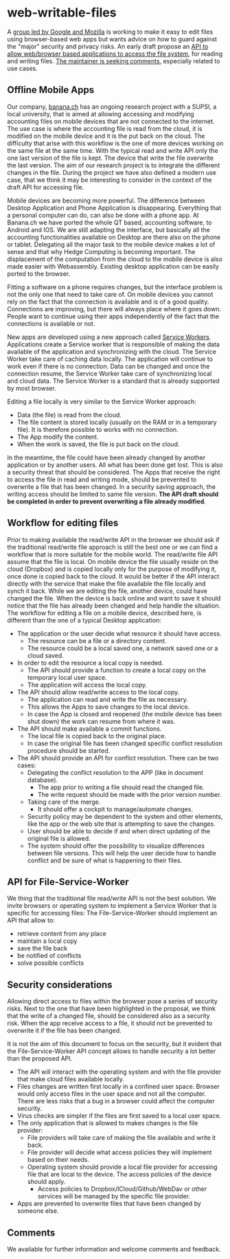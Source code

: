 # web-writable-files

A [group led by Google and Mozilla](https://www.techrepublic.com/article/google-mozilla-working-on-letting-web-apps-edit-files-despite-warning-it-could-be-abused-in-terrible/) is working to make it easy to edit files using browser-based web apps but wants advice on how to guard against the "major" security and privacy risks.
An early draft propose an [API to allow web/browser based applications to access the file system](https://github.com/WICG/writable-files), for reading and writing files.
[The maintainer is seeking comments](https://discourse.wicg.io/t/writable-file-api/1433), especially related to use cases. 

## Offline Mobile Apps
Our company, [banana.ch](https://www.banana.ch/) has an ongoing research project  with a SUPSI, a local university, that is aimed at allowing accessing and modifying accounting files on mobile devices that are not connected to the internet. 
The use case is where the accounting file is read from the cloud, it is modified on the mobile device and it is the put back on the cloud. The difficulty that arise with this workflow is the one of more devices working on the same file at the same time.
With the typical read and write API only the one last version of the file is kept. The device that write the file overwrite the last version. The aim of our research project is to integrate the different changes in the file. During the project we have also defined a modern use case, that we think it may be interesting to consider in the context of the draft API for accessing file. 

Mobile devices are becoming more powerful. The difference between Desktop Application and Phone Application is disappearing. Everything that a personal computer can do, can also be done with a phone app. At Banana.ch we have ported the whole QT based, accounting software, to Android and IOS. We are still adapting the interface, but basically all the accounting functionalities available on Desktop are there also on the phone or tablet. Delegating all the major task to the mobile device makes a lot of sense and that why Hedge Computing is becoming important. The displacement of the computation from the cloud to the mobile device is also made easier with Webassembly. Existing desktop application can be easily ported to the browser.

Fitting a software on a phone requires changes, but the interface problem is not the only one that need to take care of. On mobile devices you cannot rely on the fact that the connection is available and is of a good quality. Connections are improving, but there will always place where it goes down. People want to continue using their apps independently of the fact that the connections is available or not. 

New apps are developed using a new approach called [Service Workers](https://developers.google.com/web/fundamentals/primers/service-workers/). Applications create a Service worker that is responsible of making the data available of the application and synchronizing with the cloud. The Service Worker take care of caching data locally. The application will continue to work even if there is no connection. Data can be changed and once the connection resume, the Service Worker take care of synchronizing local and cloud data. The Service Worker is a standard that is already supported by most browser.

Editing a file locally is very similar to the Service Worker approach:
- Data (the file) is read from the cloud. 
- The file content is stored locally (usually on the RAM or in a temporary file). It is therefore possible to works with no connection.
- The App modify the content.
- When the work is saved, the file is put back on the cloud. 

In the meantime, the file could have been already changed by another application or by another users. All what has been done get lost. 
This is also a security threat that should be considered. The Apps that receive the right to access the file in read and writing mode, should be prevented to overwrite a file that has been changed. In a security saving approach, the writing access should be limited to same file version. **The API draft should be completed in order to prevent overwriting a file already modified**.

## Workflow for editing files
Prior to making available the read/write API in the browser we should ask if the traditional read/write file  approach is still the best one or we can find a workflow that is more suitable for the mobile world. The read/write file API assume that the file is local. On mobile device the file usually reside on the cloud (Dropbox) and is copied locally only for the purpose of modifying it, once done is copied back to the cloud. It would be better if the API interact directly with the service that make the file available the file locally and synch it back. While we are editing the file, another device, could have changed the file. When the device is back online and want to save it should notice that the file has already been changed and help handle the situation. 
The workflow for editing a file on a mobile device, described here, is different than the one of a typical Desktop application: 
- The application or the user decide what resource it should have access. 
  - The resource can be a file or a directory content. 
  - The resource could be a local saved one, a network saved one or a cloud saved. 
- In order to edit the resource a local copy is needed. 
  - The API should provide a function to create a local copy on the temporary local user space. 
  - The application will access the local copy.
- The API should allow read/write access to the local copy.
  - The application can read and write the file as necessary. 
  - This allows the Apps to save changes to the local device.
  - In case the App is closed and reopened (the mobile device has been shut down) the work can resume from where it was. 
- The API should make available a commit functions.
  - The local file is copied back to the original place.
  - In case the original file has been changed specific conflict resolution procedure should be started.
- The API should provide an API for conflict resolution.
  There can be two cases:
  - Delegating the conflict resolution to the APP (like in document database).
    - The app prior to writing a file should read the changed file. 
	- The write request should be made with the prior version number.
  - Taking care of the merge.
    - It should offer a cockpit to manage/automate changes. 
   - Security policy may be dependent to the system and other elements, like the app or the web site that is attempting to save the changes.
   - User should be able to decide if and when direct updating of the original file is allowed.
   - The system should offer the possibility to visualize differences between file versions. This will help the user decide how to handle conflict and be sure of what is happening to their files.
	
## API for File-Service-Worker
We thing that the traditional file read/write API is not the best solution. 
We invite browsers or operating system to implement a Service Worker that is specific for accessing files:
The File-Service-Worker should implement an API that allow to: 
- retrieve content from any place
- maintain a local copy
- save the file back 
- be notified of conflicts
- solve possible conflicts  

## Security considerations
Allowing direct access to files within the browser pose a series of security risks. Next to the one that have been highlighted in the proposal, we think that the write of a changed file, should be considered also as a security risk. When the app receive access to a file, it should not be prevented to overwrite it if the file has been changed. 

It is not the aim of this document to focus on the security, but it evident that the  File-Service-Worker API concept allows to handle security a lot better than the proposed API. 
- The API will interact with the operating system and with the file provider that make cloud files available locally. 
- Files changes are written first locally in a confined user space. Browser would only access files in the user space and not all the computer. There are less risks that a bug in a browser could affect the computer security. 
- Virus checks are simpler if the files are first saved to a local user space.
- The only application that is allowed to makes changes is the file provider:  
  - File providers will take care of making the file available and write it back.
  - File provider will decide what access policies they will implement based on their needs.
  - Operating system should provide a local file provider for accessing file that are local to the device. The access policies of the device should apply.
	- Access policies to Dropbox/ICloud/Github/WebDav or other services will be managed by the specific file provider. 
- Apps are prevented to overwrite files that have been changed by someone else. 

## Comments
We available for further information and welcome comments and feedback. 




